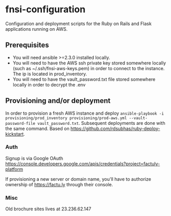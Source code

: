 # fnsi-configuration

Configuration and deployment scripts for the Ruby on Rails and Flask applications running on AWS.

## Prerequisites

- You will need ansible >=2.3.0 installed locally.
- You will need to have the AWS ssh private key stored somewhere locally (such as ~/.ssh/fnsi-aws-keys.pem) in order to connect to the instance. The ip is located in prod_inventory.
- You will need to have the vault_password.txt file stored somewhere locally in order to decrypt the .env

## Provisioning and/or deployment

In order to provision a fresh AWS instance and deploy ```ansible-playbook -i provisioning/prod_inventory provisioning/prod-aws.yml --vault-password-file vault_password.txt```. Subsequent deployments are done with the same
command. Based on https://github.com/rdsubhas/ruby-deploy-kickstart.

### Auth

Signup is via Google OAuth https://console.developers.google.com/apis/credentials?project=factuly-platform

If provisioning a new server or domain name, you'll have to authorize ownership of https://factu.ly through their console.

### Misc

Old brochure sites lives at 23.236.62.147
